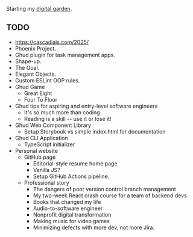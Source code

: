 Starting my [digital garden](https://maggieappleton.com/garden-history).

## TODO

- https://cascadiajs.com/2025/
- Phoenix Project.
- Ghud plugin for task management apps.
- Shape-up.
- The Goal.
- Elegant Objects.
- Custom ESLint OOP rules.
- Ghud Game
    - Great Eight
    - Four To Floor
- Ghud tips for aspiring and entry-level software engineers
    - It's so much more than coding
    - Reading is a skill -- use it or lose it!
- Ghud Web Component Library
    - Setup Storybook vs simple index.html for documentation
- Ghud CLI Application
    - TypeScript initializer
- Personal website
    - GitHub page
        - Editorial-style resume home page
        - Vanilla JS?
        - Setup GitHub Actions pipeline.
    - Professional story
        - The dangers of poor version control branch management
        - My two-week React crash course for a team of backend devs
        - Books that changed my life
        - Audio-to-software engineer
        - Nonprofit digital transformation
        - Making music for video games
        - Minimizing defects with more dev, not more Jira. 
